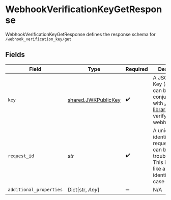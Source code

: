 # WebhookVerificationKeyGetResponse

WebhookVerificationKeyGetResponse defines the response schema for `/webhook_verification_key/get`


## Fields

| Field                                                                                                                                       | Type                                                                                                                                        | Required                                                                                                                                    | Description                                                                                                                                 |
| ------------------------------------------------------------------------------------------------------------------------------------------- | ------------------------------------------------------------------------------------------------------------------------------------------- | ------------------------------------------------------------------------------------------------------------------------------------------- | ------------------------------------------------------------------------------------------------------------------------------------------- |
| `key`                                                                                                                                       | [shared.JWKPublicKey](../../models/shared/jwkpublickey.md)                                                                                  | :heavy_check_mark:                                                                                                                          | A JSON Web Key (JWK) that can be used in conjunction with [JWT libraries](https://jwt.io/#libraries-io) to verify Plaid webhooks            |
| `request_id`                                                                                                                                | *str*                                                                                                                                       | :heavy_check_mark:                                                                                                                          | A unique identifier for the request, which can be used for troubleshooting. This identifier, like all Plaid identifiers, is case sensitive. |
| `additional_properties`                                                                                                                     | Dict[str, *Any*]                                                                                                                            | :heavy_minus_sign:                                                                                                                          | N/A                                                                                                                                         |